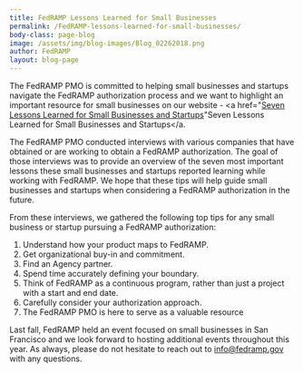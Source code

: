```yaml
---
title: FedRAMP Lessons Learned for Small Businesses 
permalink: /FedRAMP-lessons-learned-for-small-businesses/
body-class: page-blog
image: /assets/img/blog-images/Blog_02262018.png
author: FedRAMP
layout: blog-page
---
```


The FedRAMP PMO is committed to helping small businesses and startups navigate the FedRAMP authorization process and we want to highlight an important resource for small businesses on our website - <a href="<a href="https://www.fedramp.gov/small-business-and-startup-lessons-learned/">Seven Lessons Learned for Small Businesses and Startups</a>"Seven Lessons Learned for Small Businesses and Startups</a. 

The FedRAMP PMO conducted interviews with various companies that have obtained or are working to obtain a FedRAMP authorization. The goal of those interviews was to provide an overview of the seven most important lessons these small businesses and startups reported learning while working with FedRAMP. We hope that these tips will help guide small businesses and startups when considering a FedRAMP authorization in the future. 

From these interviews, we gathered the following top tips for any small business or startup pursuing a FedRAMP authorization: 
1. Understand how your product maps to FedRAMP.
2. Get organizational buy-in and commitment.
3. Find an Agency partner.
4. Spend time accurately defining your boundary.
5. Think of FedRAMP as a continuous program, rather than just a project with a start and end date.
6. Carefully consider your authorization approach.
7. The FedRAMP PMO is here to serve as a valuable resource

Last fall, FedRAMP held an event focused on small businesses in San Francisco and we look forward to hosting additional events throughout this year. As always, please do not hesitate to reach out to <a href="mailto:info@fedramp.gov">info@fedramp.gov</a> with any questions. 
